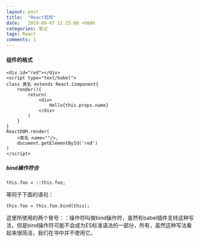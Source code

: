 ```yaml
---
layout: post
title:  "React官网"
date:   2019-09-07 11:25:00 +0800
categories: 笔记
tags: React
comments: 1
---
```




#### 组件的格式

```
<div id="red"></div>
<script type="text/babel">
class 类名 extends React.Component{
	render(){
		return(
            <div>
                Hello{this.props.name}
            </div>
		)
	}
}
ReactDOM.render(
	<类名 name=""/>,
	document.getElementById('red')
)
</script>
```

##### bind操作符合

```
this.foo = ::this.foo;
```

等同于下面的语句：

```
this.foo = this.foo.bind(this);
```

这里所使用的两个冒号：：操作符叫做bind操作符，虽然有babel插件支持这种写法，但是bind操作符可能不会成为ES标准语法的一部分，所有，虽然这种写法看起来很简洁，我们在书中并不使用它。